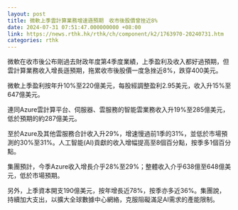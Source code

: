 ```yaml
---
layout: post
title: 微軟上季雲計算業務增速遜預期　收市後股價曾挫近8%
date: 2024-07-31 07:51:47.000000000 +08:00
link: https://news.rthk.hk/rthk/ch/component/k2/1763970-20240731.htm
categories: rthk
---
```


微軟在收市後公布剛過去財政年度第4季度業績，上季盈利及收入都好過預期，但雲計算業務收入增長遜預期，拖累收市後股價一度急挫近8%，跌穿400美元。

微軟上季盈利按年升10%至220億美元，每股經調整盈利2.95美元，收入升15%至647億美元。

連同Azure雲計算平台、伺服器、雲服務的智能雲業務收入升19%至285億美元，低於預期的約287億美元。

至於Azure及其他雲服務合計收入升29%，增速慢過前1季的31%，並低於市場預測的30%至31%。人工智能(AI)貢獻的收入增幅提高至8個百分點，按季多1個百分點。

集團預計，今季Azure收入增長介乎28%至29%；整體收入介乎638億至648億美元，低於市場預期。

另外，上季資本開支190億美元，按年增長近78%，按季亦多近36%。集團說，持續加大支出，以擴大全球數據中心網絡，克服阻礙滿足AI需求的產能限制。
